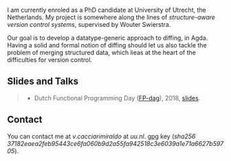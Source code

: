 
I am currently enroled as a PhD candidate at University of Utrecht, the Netherlands.
My project is somewhere along the lines of *structure-aware version control systems*,
supervised by Wouter Swierstra.
 
Our goal is to develop a datatype-generic approach to diffing, in Agda. Having
a solid and formal notion of diffing should let us also tackle the problem of merging
structured data, which lieas at the heart of the difficulties for version control.

## Slides and Talks

> - Dutch Functional Programming Day ([FP-dag](http://clean.cs.ru.nl/NL-FP_dag_2018)), 2018,
>   [slides](data/fpdag2018.pdf).


## Contact

You can contact me at *v.cacciarimiraldo* at *uu.nl*. 
[gpg](data/vcmiraldo.gpg.pub) key (*sha256 37182eaea2feb95443ce6fa060b9d2a55fa942518c3e6039a1e71a6627b59705*).

